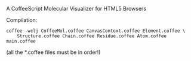 A CoffeeScript Molecular Visualizer for HTML5 Browsers

Compilation:
```
coffee -wclj CoffeeMol.coffee CanvasContext.coffee Element.coffee \
	Structure.coffee Chain.coffee Residue.coffee Atom.coffee main.coffee
```
(all the *.coffee files must be in order!)
